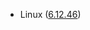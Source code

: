 - Linux ([6.12.46](https://git.kernel.org/pub/scm/linux/kernel/git/stable/linux.git/tag/?h=v6.12.46))
